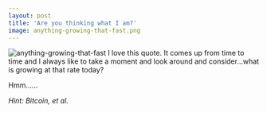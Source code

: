 ```yaml
---
layout: post
title: 'Are you thinking what I am?'
image: anything-growing-that-fast.png
---
```


![anything-growing-that-fast]({{site.url}}/assets/img/anything-growing-that-fast.png)
I love this quote. It comes up from time to time and I always like to take a moment and look around and consider…what is growing at that rate today? 

Hmm……

_Hint: Bitcoin, et al._